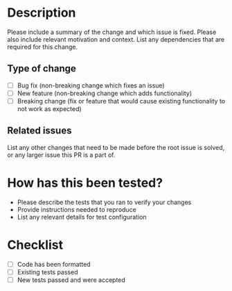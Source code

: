 # Description

Please include a summary of the change and which issue is fixed. Please also include relevant motivation and context. List any dependencies that are required for this change.

## Type of change

- [ ] Bug fix (non-breaking change which fixes an issue)
- [ ] New feature (non-breaking change which adds functionality)
- [ ] Breaking change (fix or feature that would cause existing functionality to not work as expected)

## Related issues

List any other changes that need to be made before the root issue is solved, or any larger issue this PR is a part of.

# How has this been tested?

- Please describe the tests that you ran to verify your changes
- Provide instructions needed to reproduce
- List any relevant details for test configuration

# Checklist

- [ ] Code has been formatted
- [ ] Existing tests passed
- [ ] New tests passed and were accepted
